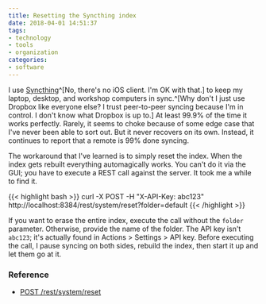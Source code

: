 ```yaml
---
title: Resetting the Syncthing index
date: 2018-04-01 14:51:37
tags:
- technology
- tools
- organization
categories:
- software
---
```

I use [Syncthing](https://syncthing.net/)^[No, there's no iOS client. I'm OK with that.] to keep my laptop, desktop, and workshop computers in sync.^[Why don't I just use Dropbox like everyone else? I trust peer-to-peer syncing because I'm in control. I don't know what Dropbox is up to.] At least 99.9% of the time it works perfectly. Rarely, it seems to choke because of some edge case that I've never been able to sort out. But it never recovers on its own. Instead, it continues to report that a remote is 99% done syncing.

The workaround that I've learned is to simply reset the index. When the index gets rebuilt everything automagically works. You can't do it via the GUI; you have to execute a REST call against the server. It took me a while to find it.

{{< highlight bash >}}
curl -X POST -H "X-API-Key: abc123" http://localhost:8384/rest/system/reset?folder=default
{{< /highlight >}}

If you want to erase the entire index, execute the call without the `folder` parameter. Otherwise, provide the name of the folder. The API key isn't `abc123`; it's actually found in Actions > Settings > API key. Before executing the call, I pause syncing on both sides, rebuild the index, then start it up and let them go at it.

### Reference

- [POST /rest/system/reset](https://docs.syncthing.net/rest/system-reset-post.html)
